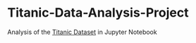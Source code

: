 # Titanic-Data-Analysis-Project
Analysis of the [Titanic Dataset](https://www.kaggle.com/c/titanic/data) in Jupyter Notebook
